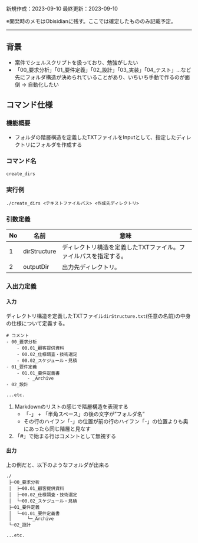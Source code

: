 
新規作成：2023-09-10
最終更新：2023-09-10

※開発時のメモはObisidianに残す。ここでは確定したもののみ記載予定。

---

## 背景
- 案件でシェルスクリプトを扱っており、勉強がしたい
- 「00_要求分析」「01_要件定義」「02_設計」「03_実装」「04_テスト」...など先にフォルダ構造が決められていることがあり、いちいち手動で作るのが面倒 → 自動化したい


## コマンド仕様

### 機能概要
- フォルダの階層構造を定義したTXTファイルをInputとして、指定したディレクトリにフォルダを作成する

### コマンド名
`create_dirs`

### 実行例
`./create_dirs <テキストファイルパス> <作成先ディレクトリ>`

### 引数定義

| No  | 名前         | 意味                                                            |
| --- | ------------ | --------------------------------------------------------------- |
| 1   | dirStructure | ディレクトリ構造を定義したTXTファイル。ファイルパスを指定する。 |
| 2   | outputDir    | 出力先ディレクトリ。                                              |

### 入出力定義
#### 入力

ディレクトリ構造を定義したTXTファイル`dirStructure.txt`(任意の名前)の中身の仕様について定義する。

```TXT
# コメント
- 00_要求分析
	- 00.01_顧客提供資料
	- 00.02_仕様調査・技術選定
	- 00.02_スケジュール・見積
- 01_要件定義
	- 01.01_要件定義書
		- _Archive
- 02_設計

...etc.
```
1. Markdownのリストの感じで階層構造を表現する
	- 「-」 + 「半角スペース」の後の文字が”フォルダ名”
	- その行のハイフン「-」の位置が前の行のハイフン「-」の位置よりも奥にあったら同じ階層と見なす
2. 「#」で始まる行はコメントとして無視する

#### 出力
上の例だと、以下のようなフォルダが出来る
```
./
 ├─00_要求分析
 │	├─00.01_顧客提供資料
 │	├─00.02_仕様調査・技術選定
 │	└─00.02_スケジュール・見積
 ├─01_要件定義
 │	└─01.01_要件定義書
 │		└─_Archive
 └─02_設計

...etc.
```

